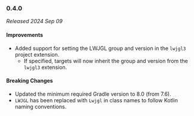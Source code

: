 ### 0.4.0

_Released 2024 Sep 09_

#### Improvements

- Added support for setting the LWJGL group and version in the `lwjgl3` project
  extension.
  - If specified, targets will now inherit the group and version from the
    `lwjgl3` extension.

#### Breaking Changes

- Updated the minimum required Gradle version to 8.0 (from 7.6).
- `LWJGL` has been replaced with `Lwjgl` in class names to follow Kotlin naming
  conventions.
